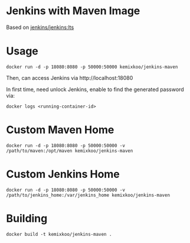 # Jenkins with Maven Image

Based on [jenkins/jenkins:lts](https://hub.docker.com/r/jenkins/jenkins/)

# Usage
```
docker run -d -p 18080:8080 -p 50000:50000 kemixkoo/jenkins-maven
```
Then, can access Jenkins via http://localhost:18080

In first time, need unlock Jenkins, enable to find the generated password via:
```
docker logs <running-container-id>
```

# Custom Maven Home
```
docker run -d -p 18080:8080 -p 50000:50000 -v /path/to/maven:/opt/maven kemixkoo/jenkins-maven
```

# Custom Jenkins Home
```
docker run -d -p 18080:8080 -p 50000:50000 -v /path/to/jenkins_home:/var/jenkins_home kemixkoo/jenkins-maven
```

# Building
```
docker build -t kemixkoo/jenkins-maven .
```
